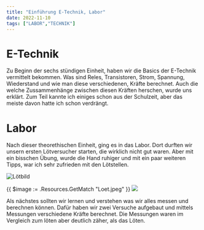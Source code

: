 ```yaml
---
title: "Einführung E-Technik, Labor"
date: 2022-11-10
tags: ["LABOR","TECHNIK"]
---
```


# E-Technik
Zu Beginn der sechs stündigen Einheit, haben wir die Basics der E-Technik vermittelt bekommen.
Was sind Reles, Transistoren, Strom, Spannung, Wiederstand und wie man diese verschiedenen, 
Kräfte berechnet. Auch die welche Zussammenhänge zwischen diesen Kräften 
herschen, wurde uns erklärt. Zum Teil kannte ich einiges schon aus der Schulzeit, 
aber das meiste davon hatte ich schon verdrängt.

# Labor

Nach dieser theorethischen Einheit, ging es in das Labor. 
Dort durften wir unsern ersten Lötversucher starten, die wirklich nicht gut waren.
Aber mit ein bisschen Übung, wurde die Hand ruhiger und mit ein 
paar weiteren Tipps, war ich sehr zufrieden mit den Lötstellen.

![Lötbild](Loet1.jpeg)

{{ $image := .Resources.GetMatch "Loet.jpeg" }}
<img src="{{ $image.RelPermalink }}" width="{{ $image.Width }}" height="{{ $image.Height }}">

Als nächstes sollten wir lernen und verstehen was wir alles messen und berechnen können.
Dafür haben wir zwei Versuche aufgebaut und mittels Messungen verschiedene Kräfte berechnet.
Die Messungen waren im Vergleich zum löten aber deutlich zäher, als das Löten.

 